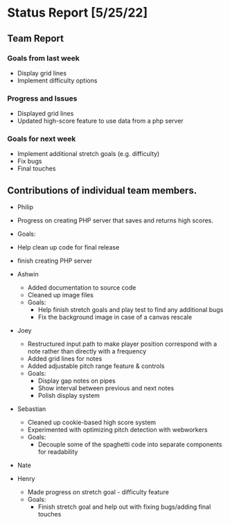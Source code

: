 # Status Report [5/25/22]

## Team Report
### Goals from last week
* Display grid lines
* Implement difficulty options

### Progress and Issues
* Displayed grid lines
* Updated high-score feature to use data from a php server

### Goals for next week
* Implement additional stretch goals (e.g. difficulty)
* Fix bugs
* Final touches


## Contributions of individual team members.
* Philip
 * Progress on creating PHP server that saves and returns high scores.
 * Goals:
  * Help clean up code for final release
  * finish creating PHP server 

* Ashwin
  * Added documentation to source code
  * Cleaned up image files 
  * Goals:
    * Help finish stretch goals and play test to find any additional bugs 
    * Fix the background image in case of a canvas rescale

* Joey
  * Restructured input path to make player position correspond with a note rather than directly with a frequency
  * Added grid lines for notes
  * Added adjustable pitch range feature & controls
  * Goals:
     * Display gap notes on pipes
     * Show interval between previous and next notes
     * Polish display system

* Sebastian
  * Cleaned up cookie-based high score system
  * Experimented with optimizing pitch detection with webworkers
  * Goals:
     * Decouple some of the spaghetti code into separate components for readability

* Nate

* Henry
  * Made progress on stretch goal - difficulty feature
  * Goals:
    * Finish stretch goal and help out with fixing bugs/adding final touches 
